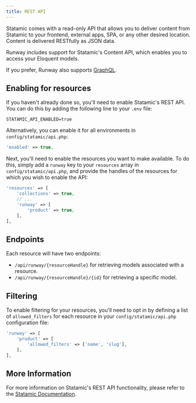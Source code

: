 ```yaml
---
title: REST API
---
```


Statamic comes with a read-only API that allows you to deliver content from Statamic to your frontend, external apps, SPA, or any other desired location. Content is delivered RESTfully as JSON data.

Runway includes support for Statamic's Content API, which enables you to access your Eloquent models.

If you prefer, Runway also supports [GraphQL](/graphql).

## Enabling for resources

If you haven't already done so, you'll need to enable Statamic's REST API. You can do this by adding the following line to your `.env` file:

```
STATAMIC_API_ENABLED=true
```

Alternatively, you can enable it for all environments in `config/statamic/api.php`:

```php
'enabled' => true,
```

Next, you'll need to enable the resources you want to make available. To do this, simply add a `runway` key to your `resources` array in `config/statamic/api.php`, and provide the handles of the resources for which you wish to enable the API:

```php
'resources' => [
    'collections' => true,
    // ...
    'runway' => [
        'product' => true,
    ],
],
```

## Endpoints

Each resource will have two endpoints:

* `/api/runway/{resourceHandle}` for retrieving models associated with a resource.
* `/api/runway/{resourceHandle}/{id}` for retrieving a specific model.

## Filtering

To enable filtering for your resources, you'll need to opt in by defining a list of `allowed_filters` for each resource in your `config/statamic/api.php` configuration file:

```php
'runway' => [
    'product' => [
        'allowed_filters' => ['name', 'slug'],
    ],
],
```

## More Information

For more information on Statamic's REST API functionality, please refer to the [Statamic Documentation](https://statamic.dev/rest-api#entries).
